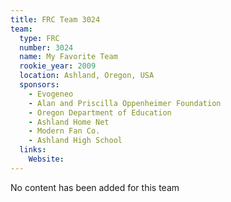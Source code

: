 ```yaml
---
title: FRC Team 3024
team:
  type: FRC
  number: 3024
  name: My Favorite Team
  rookie_year: 2009
  location: Ashland, Oregon, USA
  sponsors:
    - Evogeneo
    - Alan and Priscilla Oppenheimer Foundation
    - Oregon Department of Education
    - Ashland Home Net
    - Modern Fan Co.
    - Ashland High School
  links:
    Website: 
---
```

No content has been added for this team